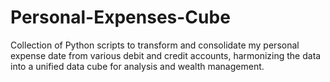 # Personal-Expenses-Cube
Collection of Python scripts to transform and consolidate my personal expense date from various debit and credit accounts, harmonizing the data into a unified data cube for analysis and wealth management.
